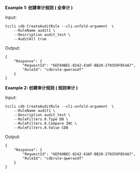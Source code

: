 **Example 1: 创建审计规则 ( 全审计 )**



Input: 

```
tccli cdb CreateAuditRule --cli-unfold-argument  \
    --RuleName audit1 \
    --Description audit_test \
    --AuditAll true
```

Output: 
```
{
    "Response": {
        "RequestId": "6EF60BEC-0242-43AF-BB20-270359FB54A7",
        "RuleId": "cdbrule-qwerasdf"
    }
}
```

**Example 2: 创建审计规则 ( 规则审计 )**



Input: 

```
tccli cdb CreateAuditRule --cli-unfold-argument  \
    --RuleName audit1 \
    --Description audit_test \
    --RuleFilters.0.Type DB \
    --RuleFilters.0.Compare INC \
    --RuleFilters.0.Value CDB
```

Output: 
```
{
    "Response": {
        "RequestId": "6EF60BEC-0242-43AF-BB20-270359FB54A7",
        "RuleId": "cdbrule-qwerasdf"
    }
}
```


